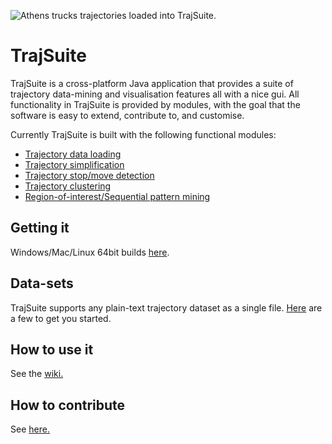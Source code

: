 ![Athens trucks trajectories loaded into TrajSuite.](https://i.imgur.com/rI76yZw.jpg)

# TrajSuite
TrajSuite is a cross-platform Java application that provides a suite of trajectory data-mining and visualisation features all with a nice gui. All functionality in TrajSuite is provided by modules, with the goal that the software is easy to extend, contribute to, and customise.

Currently TrajSuite is built with the following functional modules:
* [Trajectory data loading](https://github.com/lukehb/137-datastructures)
* [Trajectory simplification](https://github.com/lukehb/137-simplification)
* [Trajectory stop/move detection](https://github.com/lukehb/137-stopmove)
* [Trajectory clustering](https://github.com/lukehb/137-clustering)
* [Region-of-interest/Sequential pattern mining](https://github.com/lukehb/137-roi)

## Getting it
Windows/Mac/Linux 64bit builds [here](https://drive.google.com/open?id=1kXCBqB5VCw4U1rJ09glHsA3blA1Rb1pT).

## Data-sets
TrajSuite supports any plain-text trajectory dataset as a single file. [Here](https://drive.google.com/drive/folders/1sc8aMxWh5cvkVvuY1SY-f-ErV57dOFQa?usp=sharing) are a few to get you started.

## How to use it
See the [wiki.](https://github.com/lukehb/TrajSuite/wiki)

## How to contribute
See [here.](https://github.com/lukehb/TrajSuite/wiki/Contributing)
